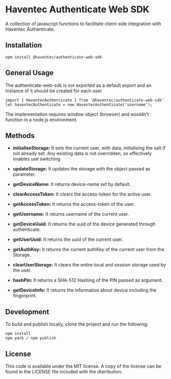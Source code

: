 

# Haventec Authenticate Web SDK

A collection of javascript functions to facilitate client-side integration with Haventec Authenticate.

## Installation

`npm install @haventec/authenticate-web-sdk`

## General Usage

The authenticate-web-sdk is not exported as a default export and an instance of it should be created for each user.
```
import { HaventecAuthenticate } from '@haventec/authenticate-web-sdk' 
let haventecAuthenticate = new HaventecAuthenticate('username');
```
The implementation requires window object (browser) and wouldn't function in a node.js environment. 

## Methods 


* **initialiseStorage:** It sets the current user, with data, initialising the salt if not already set. Any existing data is not overridden, so effectively enables use switching
* **updateStorage:** It updates the storage with the object passed as parameter.

* **getDeviceName:** It returns device-name set by default.

* **clearAccessToken:** It clears the access-token for the active user.
* **getAccessToken:** It returns the access-token of the user.

* **getUsername:** It returns username of the current user.

* **getDeviceUuid:** It returns the uuid of the device generated through authenticate.
* **getUserUuid:** It returns the uuid of the current user.

* **getAuthKey:** It returns the current authKey of the current user from the Storage.

* **clearUserStorage:** It clears the entire local and session storage used by the user.
* **hashPin:** It returns a SHA-512 Hashing of the PIN passed as argument.
* **getDeviceInfo:** It returns the information about device including the fingerprint.


## Development

 To build and publish locally, clone the project and run the following: 
 ```
 npm install
 npm pack / npm publish
  ```

## License

This code is available under the MIT license. A copy of the license can be found in the LICENSE file included with the distribution.

